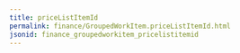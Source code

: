 ```yaml
---
title: priceListItemId
permalink: finance/GroupedWorkItem.priceListItemId.html
jsonid: finance_groupedworkitem_pricelistitemid
---
```


